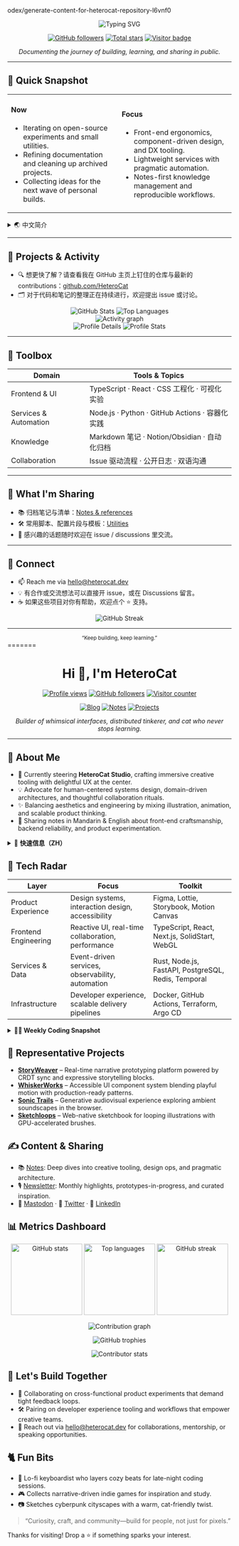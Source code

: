 odex/generate-content-for-heterocat-repository-l6vnf0
<div align="center">
  <img src="https://readme-typing-svg.demolab.com?font=Fira+Code&size=28&duration=3000&pause=800&center=true&vCenter=true&width=620&lines=Hi%2C+I'm+HeteroCat!;Engineer+%7C+Maker+%7C+Learner" alt="Typing SVG" />
  <p>
    <a href="https://github.com/HeteroCat?tab=followers" target="_blank"><img src="https://img.shields.io/github/followers/HeteroCat?label=Followers&style=for-the-badge&color=4C8EDA" alt="GitHub followers" /></a>
    <a href="https://github.com/HeteroCat?tab=stars" target="_blank"><img src="https://img.shields.io/github/stars/HeteroCat?affiliations=OWNER%2CCOLLABORATOR&style=for-the-badge&color=E9967A" alt="Total stars" /></a>
    <a href="https://profile-counter.glitch.me/HeteroCat/count.svg" target="_blank"><img src="https://img.shields.io/badge/dynamic/json?url=https%3A%2F%2Fprofile-counter.glitch.me%2FHeteroCat%2Fcount.json&label=Visitors&query=%24.value&style=for-the-badge&color=7F9CF5" alt="Visitor badge" /></a>
  </p>
  <p><em>Documenting the journey of building, learning, and sharing in public.</em></p>
</div>

---

## 🧭 Quick Snapshot

<table>
  <tr>
    <td>
      <h4>Now</h4>
      <ul>
        <li>Iterating on open-source experiments and small utilities.</li>
        <li>Refining documentation and cleaning up archived projects.</li>
        <li>Collecting ideas for the next wave of personal builds.</li>
      </ul>
    </td>
    <td>
      <h4>Focus</h4>
      <ul>
        <li>Front-end ergonomics, component-driven design, and DX tooling.</li>
        <li>Lightweight services with pragmatic automation.</li>
        <li>Notes-first knowledge management and reproducible workflows.</li>
      </ul>
    </td>
  </tr>
</table>

<details>
  <summary>🌏 中文简介</summary>
  <p>
    喜欢把点子落地成原型，记录踩坑心得，偶尔分享一些让开发更顺手的小工具。
  </p>
</details>

---

## 📌 Projects & Activity

- 🔍 想更快了解？请查看我在 GitHub 主页上钉住的仓库与最新的 contributions：<a href="https://github.com/HeteroCat" target="_blank">github.com/HeteroCat</a>
- 🗂️ 对于代码和笔记的整理正在持续进行，欢迎提出 issue 或讨论。

<div align="center">
  <img src="https://github-readme-stats.vercel.app/api?username=HeteroCat&show_icons=true&theme=transparent&hide_border=true" alt="GitHub Stats" />
  <img src="https://github-readme-stats.vercel.app/api/top-langs/?username=HeteroCat&layout=compact&theme=transparent&hide_border=true" alt="Top Languages" />
</div>

<div align="center">
  <img src="https://github-readme-activity-graph.vercel.app/graph?username=HeteroCat&theme=react-dark&hide_border=true" alt="Activity graph" />
</div>

<div align="center">
  <img src="https://github-profile-summary-cards.vercel.app/api/cards/profile-details?username=HeteroCat&theme=github_dark" alt="Profile Details" />
  <img src="https://github-profile-summary-cards.vercel.app/api/cards/stats?username=HeteroCat&theme=github_dark" alt="Profile Stats" />
</div>

---

## 🧰 Toolbox
| Domain | Tools & Topics |
| --- | --- |
| Frontend & UI | TypeScript · React · CSS 工程化 · 可视化实验 |
| Services & Automation | Node.js · Python · GitHub Actions · 容器化实践 |
| Knowledge | Markdown 笔记 · Notion/Obsidian · 自动化归档 |
| Collaboration | Issue 驱动流程 · 公开日志 · 双语沟通 |

---

## 🔄 What I'm Sharing

- 📚 归档笔记与清单：<a href="https://github.com/HeteroCat?tab=repositories&q=notes&type=&language=&sort=" target="_blank">Notes & references</a>
- 🛠️ 常用脚本、配置片段与模板：<a href="https://github.com/HeteroCat?tab=repositories&q=template&type=&language=&sort=" target="_blank">Utilities</a>
- 💬 感兴趣的话题随时欢迎在 issue / discussions 里交流。

---

## 🤝 Connect

- 📫 Reach me via <a href="mailto:hello@heterocat.dev">hello@heterocat.dev</a>
- 💡 有合作或交流想法可以直接开 issue，或在 Discussions 留言。
- ☕ 如果这些项目对你有帮助，欢迎点个 ⭐ 支持。

<div align="center">
  <img src="https://github-readme-streak-stats.herokuapp.com/?user=HeteroCat&theme=transparent&hide_border=true" alt="GitHub Streak" />
</div>

---

<div align="center">
  <sub>“Keep building, keep learning.”</sub>
</div>
=======
<h1 align="center">Hi 👋, I'm HeteroCat</h1>
<p align="center">
  <a href="https://komarev.com/ghpvc/?username=HeteroCat&style=flat-square&color=blue" target="_blank"><img src="https://komarev.com/ghpvc/?username=HeteroCat&style=flat-square&color=blue" alt="Profile views" /></a>
  <a href="https://github.com/HeteroCat?tab=followers" target="_blank"><img src="https://img.shields.io/github/followers/HeteroCat?label=Followers&style=flat-square" alt="GitHub followers" /></a>
  <a href="https://profile-counter.glitch.me/HeteroCat/count.svg" target="_blank"><img src="https://profile-counter.glitch.me/HeteroCat/count.svg" alt="Visitor counter" /></a>
</p>

<p align="center">
  <a href="https://heterocat.dev" target="_blank"><img src="https://img.shields.io/badge/Blog-heterocat.dev-ff69b4?style=flat-square" alt="Blog" /></a>
  <a href="https://heterocat.dev/notes" target="_blank"><img src="https://img.shields.io/badge/Notes-creative%20tooling-orange?style=flat-square" alt="Notes" /></a>
  <a href="https://github.com/HeteroCat?tab=repositories" target="_blank"><img src="https://img.shields.io/badge/Projects-Open%20Source-success?style=flat-square" alt="Projects" /></a>
</p>

<p align="center">
  <em>Builder of whimsical interfaces, distributed tinkerer, and cat who never stops learning.</em>
</p>

---

## 🐾 About Me
- 🎯 Currently steering <strong>HeteroCat Studio</strong>, crafting immersive creative tooling with delightful UX at the center.
- 💡 Advocate for human-centered systems design, domain-driven architectures, and thoughtful collaboration rituals.
- ✨ Balancing aesthetics and engineering by mixing illustration, animation, and scalable product thinking.
- 📝 Sharing notes in Mandarin & English about front-end craftsmanship, backend reliability, and product experimentation.

<details>
  <summary>📌 <strong>快速信息（ZH）</strong></summary>

  - 🏙️ 坐标：上海 ↔️ 远程协作
  - 🧩 关键词：互动叙事、开发者体验、可持续的设计系统
  - 🌐 语言：中文 / English
  - 🤹 其他身份：自由插画师、设计顾问、开源倡导者
</details>

## 🧭 Tech Radar
| Layer | Focus | Toolkit |
| --- | --- | --- |
| Product Experience | Design systems, interaction design, accessibility | Figma, Lottie, Storybook, Motion Canvas |
| Frontend Engineering | Reactive UI, real-time collaboration, performance | TypeScript, React, Next.js, SolidStart, WebGL |
| Services & Data | Event-driven services, observability, automation | Rust, Node.js, FastAPI, PostgreSQL, Redis, Temporal |
| Infrastructure | Developer experience, scalable delivery pipelines | Docker, GitHub Actions, Terraform, Argo CD |

<details>
  <summary><strong>🧑‍💻 Weekly Coding Snapshot</strong></summary>

  ```text
  Frontend   ████████████████░░  56%
  Backend    ████████░░░░░░░░░░  28%
  Research   ████░░░░░░░░░░░░░░  10%
  Writing    ██░░░░░░░░░░░░░░░░   6%
  ```
</details>

## 🚀 Representative Projects
- <strong><a href="https://github.com/HeteroCat/StoryWeaver">StoryWeaver</a></strong> – Real-time narrative prototyping platform powered by CRDT sync and expressive storytelling blocks.
- <strong><a href="https://github.com/HeteroCat/WhiskerWorks">WhiskerWorks</a></strong> – Accessible UI component system blending playful motion with production-ready patterns.
- <strong><a href="https://github.com/HeteroCat/SonicTrails">Sonic Trails</a></strong> – Generative audiovisual experience exploring ambient soundscapes in the browser.
- <strong><a href="https://github.com/HeteroCat/Sketchloops">Sketchloops</a></strong> – Web-native sketchbook for looping illustrations with GPU-accelerated brushes.

## ✍️ Content & Sharing
- 📚 <a href="https://heterocat.dev/notes">Notes</a>: Deep dives into creative tooling, design ops, and pragmatic architecture.
- 🎙️ <a href="https://heterocat.dev/newsletter">Newsletter</a>: Monthly highlights, prototypes-in-progress, and curated inspiration.
- 🐧 <a href="https://mastodon.social/@heterocat">Mastodon</a> · 🐙 <a href="https://twitter.com/heterocat">Twitter</a> · 💼 <a href="https://www.linkedin.com/in/heterocat">LinkedIn</a>

## 📊 Metrics Dashboard
<p align="center">
  <img src="https://github-readme-stats.vercel.app/api?username=HeteroCat&show_icons=true&theme=tokyonight" alt="GitHub stats" height="160" />
  <img src="https://github-readme-stats.vercel.app/api/top-langs/?username=HeteroCat&layout=compact&theme=tokyonight" alt="Top languages" height="160" />
  <img src="https://github-readme-streak-stats.herokuapp.com/?user=HeteroCat&theme=tokyonight" alt="GitHub streak" height="160" />
</p>

<p align="center">
  <img src="https://github-readme-activity-graph.vercel.app/graph?username=HeteroCat&theme=react-dark" alt="Contribution graph" />
</p>

<p align="center">
  <img src="https://github-profile-trophy.vercel.app/?username=HeteroCat&theme=tokyonight&column=4&margin-w=10&margin-h=10" alt="GitHub trophies" />
</p>

<p align="center">
  <img src="https://github-contributor-stats.vercel.app/api?username=HeteroCat&limit=5&theme=tokyonight&combine_all_yearly_contributions=true" alt="Contributor stats" />
</p>

## 🤝 Let's Build Together
- 🧪 Collaborating on cross-functional product experiments that demand tight feedback loops.
- 🛠️ Pairing on developer experience tooling and workflows that empower creative teams.
- 📩 Reach out via <a href="mailto:hello@heterocat.dev">hello@heterocat.dev</a> for collaborations, mentorship, or speaking opportunities.

## 🐈 Fun Bits
- 🎹 Lo-fi keyboardist who layers cozy beats for late-night coding sessions.
- 🎮 Collects narrative-driven indie games for inspiration and study.
- 📷 Sketches cyberpunk cityscapes with a warm, cat-friendly twist.

> “Curiosity, craft, and community—build for people, not just for pixels.”

Thanks for visiting! Drop a ⭐ if something sparks your interest.

